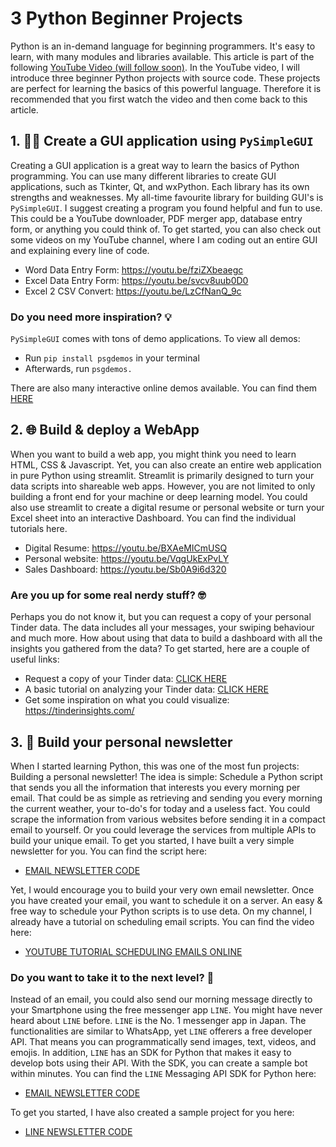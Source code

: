 # 3 Python Beginner Projects

Python is an in-demand language for beginning programmers. It's easy to learn, with many modules and libraries available. This article is part of the following [YouTube Video (will follow soon)](https://youtube.com/c/codingisfun). In the YouTube video, I will introduce three beginner Python projects with source code. These projects are perfect for learning the basics of this powerful language.
Therefore it is recommended that you first watch the video and then come back to this article.  

## 1. 👩‍💻 Create a GUI application using `PySimpleGUI`

Creating a GUI application is a great way to learn the basics of Python programming. You can use many different libraries to create GUI applications, such as Tkinter, Qt, and wxPython. Each library has its own strengths and weaknesses. My all-time favourite library for building GUI's is `PySimpleGUI`.
I suggest creating a program you found helpful and fun to use. This could be a YouTube downloader, PDF merger app, database entry form, or anything you could think of.
To get started, you can also check out some videos on my YouTube channel, where I am coding out an entire GUI and explaining every line of code.

- Word Data Entry Form: https://youtu.be/fziZXbeaegc
- Excel Data Entry Form: https://youtu.be/svcv8uub0D0
- Excel 2 CSV Convert: https://youtu.be/LzCfNanQ_9c

### Do you need more inspiration? 💡

`PySimpleGUI` comes with tons of demo applications.
To view all demos:

- Run `pip install psgdemos` in your terminal
- Afterwards, run `psgdemos.`

There are also many interactive online demos available. You can find them [HERE](https://pysimplegui.trinket.io/demo-programs#/demo-programs/intro-to-this-page)

## 2. 🌐 Build & deploy a WebApp

When you want to build a web app, you might think you need to learn HTML, CSS & Javascript. Yet, you can also create an entire web application in pure Python using streamlit. Streamlit is primarily designed to turn your data scripts into shareable web apps. However, you are not limited to only building a front end for your machine or deep learning model. You could also use streamlit to create a digital resume or personal website or turn your Excel sheet into an interactive Dashboard. You can find the individual tutorials here.

- Digital Resume: https://youtu.be/BXAeMICmUSQ
- Personal website: https://youtu.be/VqgUkExPvLY
- Sales Dashboard: https://youtu.be/Sb0A9i6d320

### Are you up for some real nerdy stuff? 🤓
Perhaps you do not know it, but you can request a copy of your personal Tinder data. The data includes all your messages, your swiping behaviour and much more. How about using that data to build a dashboard with all the insights you gathered from the data?
To get started, here are a couple of useful links:  

- Request a copy of your Tinder data: [CLICK HERE](https://www.help.tinder.com/hc/en-us/articles/115005626726-How-do-I-request-a-copy-of-my-personal-data-)
- A basic tutorial on analyzing your Tinder data: [CLICK HERE](https://medium.com/analytics-vidhya/tinder-data-54ba494e0a59)
- Get some inspiration on what you could visualize: https://tinderinsights.com/

## 3. 📧 Build your personal newsletter

When I started learning Python, this was one of the most fun projects: Building a personal newsletter! The idea is simple: Schedule a Python script that sends you all the information that interests you every morning per email. That could be as simple as retrieving and sending you every morning the current weather, your to-do's for today and a useless fact. You could scrape the information from various websites before sending it in a compact email to yourself. Or you could leverage the services from multiple APIs to build your unique email.
To get you started, I have built a very simple newsletter for you. You can find the script here:

- [EMAIL NEWSLETTER CODE](/personal_newsletter/EMAIL_VERSION/main.py)

Yet, I would encourage you to build your very own email newsletter. Once you have created your email, you want to schedule it on a server. An easy & free way to schedule your Python scripts is to use deta. On my channel, I already have a tutorial on scheduling email scripts. You can find the video here:

- [YOUTUBE TUTORIAL SCHEDULING EMAILS ONLINE](https://youtu.be/OLrC4J2-pvk)

### Do you want to take it to the next level? 🚀

Instead of an email, you could also send our morning message directly to your Smartphone using the free messenger app `LINE`. You might have never heard about `LINE` before. `LINE` is the No. 1 messenger app in Japan. The functionalities are similar to WhatsApp, yet `LINE` offerers a free developer API. That means you can programmatically send images, text, videos, and emojis. In addition, `LINE` has an SDK for Python that makes it easy to develop bots using their API. With the SDK, you can create a sample bot within minutes.
You can find the `LINE` Messaging API SDK for Python here:

- [EMAIL NEWSLETTER CODE](https://github.com/Sven-Bo/three-python-beginner-projects/blob/master/personal_newsletter/EMAIL_Version/main.py)

To get you started, I have also created a sample project for you here:

- [LINE NEWSLETTER CODE](https://github.com/Sven-Bo/three-python-beginner-projects/blob/master/personal_newsletter/LINE_Version/main.py)